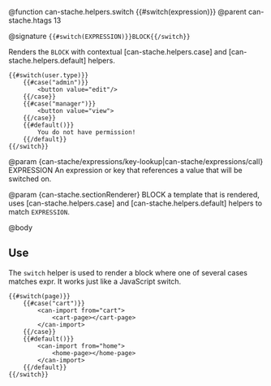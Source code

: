 @function can-stache.helpers.switch {{#switch(expression)}}
@parent can-stache.htags 13

@signature `{{#switch(EXPRESSION)}}BLOCK{{/switch}}`

Renders the `BLOCK` with contextual [can-stache.helpers.case] and [can-stache.helpers.default] helpers.

```
{{#switch(user.type)}}
	{{#case("admin")}}
		<button value="edit"/>
	{{/case}}
	{{#case("manager")}}
		<button value="view">
	{{/case}}
	{{#default()}}
		You do not have permission!
	{{/default}}
{{/switch}}
```

@param {can-stache/expressions/key-lookup|can-stache/expressions/call} EXPRESSION An expression or key that references a value that will be switched on.

@param {can-stache.sectionRenderer} BLOCK a template that is rendered, uses [can-stache.helpers.case] and [can-stache.helpers.default] helpers to match `EXPRESSION`.


@body

## Use

The `switch` helper is used to render a block where one of several cases matches expr. It works just like a JavaScript switch.


	{{#switch(page)}}
		{{#case("cart")}}
			<can-import from="cart">
				<cart-page></cart-page>
			</can-import>
		{{/case}}
		{{#default()}}
			<can-import from="home">
				<home-page></home-page>
			</can-import>
		{{/default}}
	{{/switch}}
